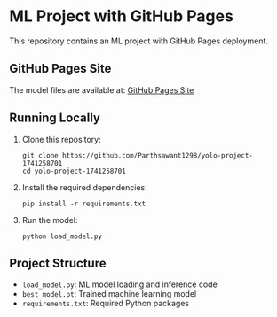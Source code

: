 # ML Project with GitHub Pages

This repository contains an ML project with GitHub Pages deployment.

## GitHub Pages Site

The model files are available at: [GitHub Pages Site](https://Parthsawant1298.github.io/yolo-project-1741258701/)

## Running Locally

1. Clone this repository:
   ```
   git clone https://github.com/Parthsawant1298/yolo-project-1741258701
   cd yolo-project-1741258701
   ```

2. Install the required dependencies:
   ```
   pip install -r requirements.txt
   ```

3. Run the model:
   ```
   python load_model.py
   ```

## Project Structure

- `load_model.py`: ML model loading and inference code
- `best_model.pt`: Trained machine learning model
- `requirements.txt`: Required Python packages
